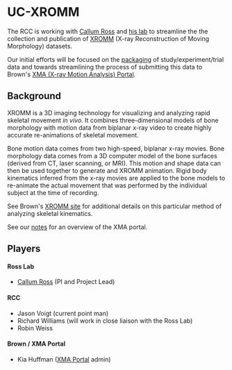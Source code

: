 # UC-XROMM

The RCC is working with [Callum Ross](http://pondside.uchicago.edu/oba/faculty/ross_c.html) and [his lab](http://rosslab.uchicago.edu/) to streamline the
the collection and publication of [XROMM](http://www.xromm.org/) (X-ray Reconstruction of Moving Morphology) datasets.

Our initial efforts will be focused on the [packaging](http://data.okfn.org/doc/data-package) of study/experiment/trial data and towards streamlining the process of submitting this data to Brown's [XMA (X-ray Motion Analysis) Portal](http://xmaportal.org/).


## Background

XROMM is a 3D imaging technology for visualizing and analyzing rapid skeletal movement *in vivo*. It combines three-dimensional models of bone morphology with motion data from biplanar x-ray video to create highly accurate re-animations of skeletal movement.

Bone motion data comes from two high-speed, biplanar x-ray movies.  Bone morphology data comes from a 3D computer model of the bone surfaces (derived from CT, laser scanning, or MRI). This motion and shape data can then be used together to generate and XROMM animation.  Rigid body kinematics inferred from the x-ray movies are applied to the bone models to re-animate the actual movement that was performed by the individual subject at the time of recording.

See Brown's [XROMM site](http://www.xromm.org/) for additional details on this particular method of analyzing skeletal kinematics.

See our [notes](portal.md) for an overview of the XMA portal.


## Players

#### Ross Lab

* [Callum Ross](http://pondside.uchicago.edu/oba/faculty/ross_c.html) (PI and Project Lead)

#### RCC

* Jason Voigt (current point man)
* Richard Williams (will work in close liaison with the Ross Lab)
* Robin Weiss

#### Brown / XMA Portal

* Kia Huffman ([XMA Portal](http://xmaportal.org/) admin)
